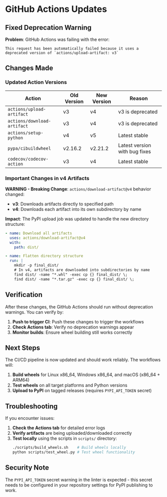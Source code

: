 # GitHub Actions Updates

## Fixed Deprecation Warning

**Problem**: GitHub Actions was failing with the error:
```
This request has been automatically failed because it uses a deprecated version of `actions/upload-artifact: v3`
```

## Changes Made

### Updated Action Versions

| Action | Old Version | New Version | Reason |
|--------|-------------|-------------|---------|
| `actions/upload-artifact` | v3 | v4 | v3 is deprecated |
| `actions/download-artifact` | v3 | v4 | v3 is deprecated |
| `actions/setup-python` | v4 | v5 | Latest stable |
| `pypa/cibuildwheel` | v2.16.2 | v2.21.2 | Latest version with bug fixes |
| `codecov/codecov-action` | v3 | v4 | Latest stable |

### Important Changes in v4 Artifacts

**WARNING - Breaking Change**: `actions/download-artifact@v4` behavior changed:

- **v3**: Downloads artifacts directly to specified path
- **v4**: Downloads each artifact into its own subdirectory by name

**Impact**: The PyPI upload job was updated to handle the new directory structure:

```yaml
- name: Download all artifacts
  uses: actions/download-artifact@v4
  with:
    path: dist/

- name: Flatten directory structure
  run: |
    mkdir -p final_dist/
    # In v4, artifacts are downloaded into subdirectories by name
    find dist/ -name "*.whl" -exec cp {} final_dist/ \;
    find dist/ -name "*.tar.gz" -exec cp {} final_dist/ \;
```

## Verification

After these changes, the GitHub Actions should run without deprecation warnings. You can verify by:

1. **Push to trigger CI**: Push these changes to trigger the workflows
2. **Check Actions tab**: Verify no deprecation warnings appear
3. **Monitor builds**: Ensure wheel building still works correctly

## Next Steps

The CI/CD pipeline is now updated and should work reliably. The workflows will:

1. **Build wheels** for Linux x86_64, Windows x86_64, and macOS (x86_64 + ARM64)
2. **Test wheels** on all target platforms and Python versions
3. **Upload to PyPI** on tagged releases (requires `PYPI_API_TOKEN` secret)

## Troubleshooting

If you encounter issues:

1. **Check the Actions tab** for detailed error logs
2. **Verify artifacts** are being uploaded/downloaded correctly
3. **Test locally** using the scripts in `scripts/` directory:
   ```bash
   ./scripts/build_wheels.sh    # Build wheels locally
   python scripts/test_wheel.py # Test wheel functionality
   ```

## Security Note

The `PYPI_API_TOKEN` secret warning in the linter is expected - this secret needs to be configured in your repository settings for PyPI publishing to work.
